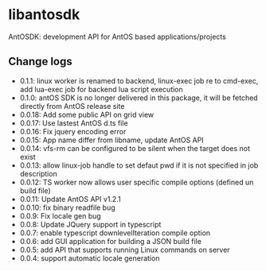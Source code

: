 # libantosdk
AntOSDK: development API for AntOS based applications/projects

## Change logs
- 0.1.1: linux worker is renamed to backend, linux-exec job re to cmd-exec, add lua-exec job for backend lua script execution
- 0.1.0: antOS SDK is no longer delivered in this package, it will be fetched directly from AntOS release site
- 0.0.18: Add some public API on grid view
- 0.0.17: Use lastest AntOS d.ts file
- 0.0.16: Fix jquery encoding error
- 0.0.15: App name differ from libname, update AntOS API
- 0.0.14: vfs-rm can be configured to be silent when the target does not exist
- 0.0.13: allow linux-job handle to set defaut pwd if it is not specified in job description
- 0.0.12: TS worker now allows user specific compile options (defined un build file)
- 0.0.11: Update AntOS API v1.2.1
- 0.0.10: fix binary readfile bug
- 0.0.9: Fix locale gen bug
- 0.0.8: Update JQuery support in typescript
- 0.0.7: enable typescript downlevelIteration compile option
- 0.0.6: add GUI application for building a JSON build file
- 0.0.5: add API that supports running Linux commands on server
- 0.0.4: support automatic locale generation